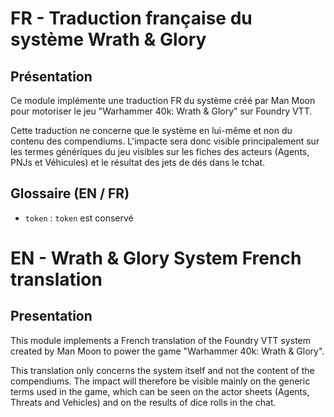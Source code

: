# FR - Traduction française du système Wrath & Glory

## Présentation

 Ce module implémente une traduction FR du système créé par Man Moon pour motoriser le jeu "Warhammer 40k: Wrath & Glory" sur Foundry VTT.

 Cette traduction ne concerne que le système en lui-même et non du contenu des compendiums.
 L'impacte sera donc visible principalement sur les termes génériques du jeu visibles sur les fiches des acteurs (Agents, PNJs et Véhicules) et le résultat des jets de dés dans le tchat.

## Glossaire (EN / FR)

 - `token` : `token` est conservé

# EN - Wrath & Glory System French translation

## Presentation

 This module implements a French translation of the Foundry VTT system created by Man Moon to power the game "Warhammer 40k: Wrath & Glory".

 This translation only concerns the system itself and not the content of the compendiums.
 The impact will therefore be visible mainly on the generic terms used in the game, which can be seen on the actor sheets (Agents, Threats and Vehicles) and on the results of dice rolls in the chat.